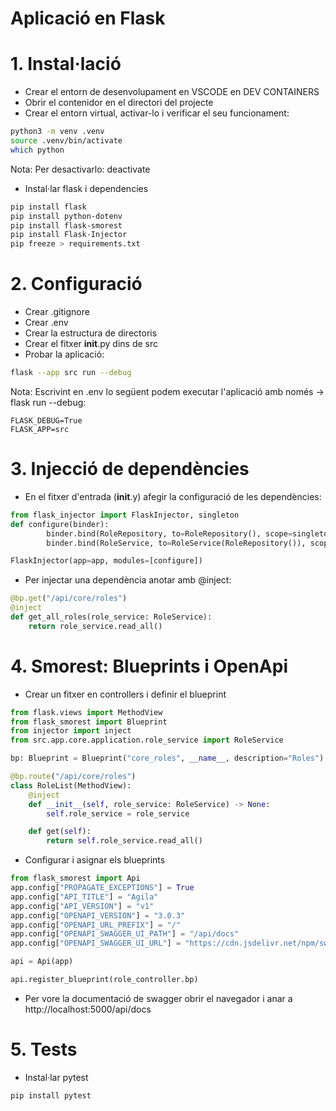 # Aplicació en Flask

# 1. Instal·lació

- Crear el entorn de desenvolupament en VSCODE en DEV CONTAINERS
- Obrir el contenidor en el directori del projecte
- Crear el entorn virtual, activar-lo i verificar el seu funcionament:
```bash
python3 -m venv .venv
source .venv/bin/activate
which python
```
Nota: Per desactivarlo: deactivate
- Instal·lar flask i dependencies
```bash
pip install flask
pip install python-dotenv
pip install flask-smorest
pip install Flask-Injector
pip freeze > requirements.txt
```

# 2. Configuració

- Crear .gitignore
- Crear .env
- Crear la estructura de directoris
- Crear el fitxer __init__.py dins de src
- Probar la aplicació:
```bash
flask --app src run --debug
```
Nota: Escrivint en .env lo següent podem executar l'aplicació amb només -> flask run --debug:
```
FLASK_DEBUG=True
FLASK_APP=src
```

# 3. Injecció de dependències
- En el fitxer d'entrada (__init__.y) afegir la configuració de les dependències:
```py
from flask_injector import FlaskInjector, singleton
def configure(binder):
        binder.bind(RoleRepository, to=RoleRepository(), scope=singleton)
        binder.bind(RoleService, to=RoleService(RoleRepository()), scope=singleton)

FlaskInjector(app=app, modules=[configure])
```
- Per injectar una dependència anotar amb @inject:
```py
@bp.get("/api/core/roles")
@inject
def get_all_roles(role_service: RoleService):
    return role_service.read_all()
```

# 4. Smorest: Blueprints i OpenApi
- Crear un fitxer en controllers i definir el blueprint
```py
from flask.views import MethodView
from flask_smorest import Blueprint
from injector import inject
from src.app.core.application.role_service import RoleService

bp: Blueprint = Blueprint("core_roles", __name__, description="Roles")

@bp.route("/api/core/roles")
class RoleList(MethodView):
    @inject
    def __init__(self, role_service: RoleService) -> None:
        self.role_service = role_service

    def get(self):
        return self.role_service.read_all()
```

- Configurar i asignar els blueprints
```py
from flask_smorest import Api
app.config["PROPAGATE_EXCEPTIONS"] = True
app.config["API_TITLE"] = "Agila"
app.config["API_VERSION"] = "v1"
app.config["OPENAPI_VERSION"] = "3.0.3"
app.config["OPENAPI_URL_PREFIX"] = "/"
app.config["OPENAPI_SWAGGER_UI_PATH"] = "/api/docs"
app.config["OPENAPI_SWAGGER_UI_URL"] = "https://cdn.jsdelivr.net/npm/swagger-ui-dist/"

api = Api(app)

api.register_blueprint(role_controller.bp)
```

- Per vore la documentació de swagger obrir el navegador i anar a http://localhost:5000/api/docs

# 5. Tests

- Instal·lar pytest

```bash
pip install pytest
```